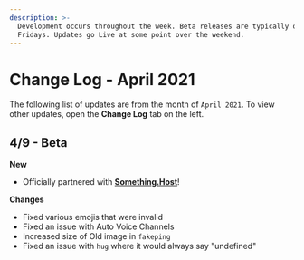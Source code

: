 ```yaml
---
description: >-
  Development occurs throughout the week. Beta releases are typically on
  Fridays. Updates go Live at some point over the weekend.
---
```


# Change Log - April 2021

The following list of updates are from the month of `April 2021`. To view other updates, open the **Change Log** tab on the left.

## 4/9 - Beta

**New**

* Officially partnered with [**Something.Host**](https://something.host/)!

**Changes**

* Fixed various emojis that were invalid
* Fixed an issue with Auto Voice Channels
* Increased size of Old image in `fakeping`
* Fixed an issue with `hug` where it would always say "undefined"



